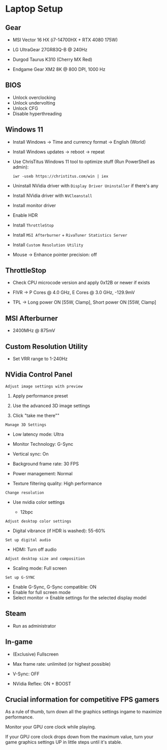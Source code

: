 # Laptop Setup

## Gear

- MSI Vector 16 HX (i7-14700HX + RTX 4080 175W)

- LG UltraGear 27GR83Q-B @ 240Hz

- Durgod Taurus K310 (Cherry MX Red)

- Endgame Gear XM2 8K @ 800 DPI, 1000 Hz

## BIOS

- Unlock overclocking
- Unlock undervolting
- Unlock CFG
- Disable hyperthreading

## Windows 11

- Install Windows -> Time and currency format -> English (World)

- Install Windows updates -> reboot -> repeat

- Use ChrisTitus Windows 11 tool to optimize stuff (Run PowerShell as admin):
  
      iwr -useb https://christitus.com/win | iex

- Uninstall NVidia driver with `Display Driver Uninstaller` if there's any

- Install NVidia driver with `NVCleanstall`

- Install monitor driver

- Enable HDR

- Install `ThrottleStop`

- Install `MSI Afterburner` + `RivaTuner Statistics Server`

- Install `Custom Resolution Utility`

- Mouse -> Enhance pointer precision: off

## ThrottleStop

- Check CPU microcode version and apply 0x12B or newer if exists

- FIVR -> P Cores @ 4.0 GHz, E Cores @ 3.0 GHz, -129.9mV

- TPL -> Long power ON [55W, Clamp], Short power ON [55W, Clamp]

## MSI Afterburner

- 2400MHz @ 875mV

## Custom Resolution Utility

- Set VRR range to 1-240Hz

## NVidia Control Panel

`Adjust image settings with preview`

1. Apply performance preset

2. Use the advanced 3D image settings

3. Click "take me there""

`Manage 3D Settings`

- Low latency mode: Ultra

- Monitor Technology: G-Sync

- Vertical sync: On

- Background frame rate: 30 FPS

- Power management: Normal

- Texture filtering quality: High performance

`Change resolution`

- Use nvidia color settings
  
  - 12bpc

`Adjust desktop color settings`

- Digital vibrance (if HDR is washed): 55-60%

`Set up digital audio`

- HDMI: Turn off audio

`Adjust desktop size and composition`

- Scaling mode: Full screen

`Set up G-SYNC`

* Enable G-Sync, G-Sync compatible: ON
* Enable for full screen mode
* Select monitor -> Enable settings for the selected display model

## Steam

- Run as administrator

## In-game

- (Exclusive) Fullscreen

- Max frame rate: unlimited (or highest possible)

- V-Sync: OFF

- NVidia Reflex: ON + BOOST

## Crucial information for competitive FPS gamers

As a rule of thumb, turn down all the graphics settings ingame to maximize performance.

Monitor your GPU core clock while playing.

If your GPU core clock drops down from the maximum value, turn your game graphics settings UP in little steps until it's stable.
